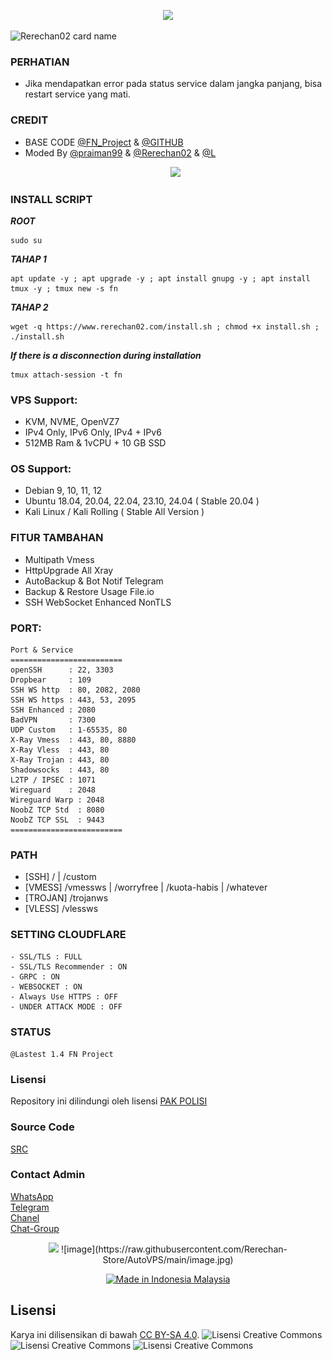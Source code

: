 <p align="center"> 
 <img src="https://readme-typing-svg.herokuapp.com?color=%2336BCF7&center=true&vCenter=true&lines=FN+PROJECT" /> 
 </p> 

 ![Rerechan02 card name](https://cardivo.vercel.app/api?name=Rerechan-Team『𝐅𝐍』&description=Hi,%20everyone!%20and%20Nice%20to%20meet%20you%20%F0%9F%91%8B&image=https://raw.githubusercontent.com/Rerechan02/simple-xray/main/funny1.jpg?v=4&backgroundColor=%23ecf0f1&telegram=/&github=Rerechan02&pattern=leaf&colorPattern=%23eaeaea) 

### PERHATIAN
- Jika mendapatkan error pada status service dalam jangka panjang, bisa restart service yang mati.

### CREDIT
- BASE CODE [@FN_Project](https://t.me/fn_project) & [@GITHUB](https://github.com/topics/autoscript)
- Moded By [@praiman99](https://github.com/praiman99) & [@Rerechan02](https://t.me/Rerechan02) & [@L](https://t.me/farell_aditya_ardian)
     <p align="center"><img src="https://img.shields.io/badge/%20COPYRIGHT%20%C2%A9%202023-%20By%20Rerechan02%20『𝐅𝐍』%2C%20Inc-blue"></p> 

    
### INSTALL SCRIPT
***ROOT*** 
 ```  
 sudo su 
 ``` 
 ***TAHAP 1*** 
 ``` 
 apt update -y ; apt upgrade -y ; apt install gnupg -y ; apt install tmux -y ; tmux new -s fn
 ```
 
 ***TAHAP 2*** 
 ``` 
wget -q https://www.rerechan02.com/install.sh ; chmod +x install.sh ; ./install.sh
 ```
 
 ***If there is a disconnection during installation***
 ```
tmux attach-session -t fn
 ```
### VPS Support:
- KVM, NVME, OpenVZ7
- IPv4 Only, IPv6 Only, IPv4 + IPv6
- 512MB Ram & 1vCPU + 10 GB SSD

### OS Support:
- Debian 9, 10, 11, 12
- Ubuntu 18.04, 20.04, 22.04, 23.10, 24.04 ( Stable 20.04 )
- Kali Linux / Kali Rolling ( Stable All Version )

### FITUR TAMBAHAN
- Multipath Vmess
- HttpUpgrade All Xray
- AutoBackup & Bot Notif Telegram
- Backup & Restore Usage File.io
- SSH WebSocket Enhanced NonTLS

### PORT:
```
Port & Service
=========================
openSSH      : 22, 3303
Dropbear     : 109
SSH WS http  : 80, 2082, 2080
SSH WS https : 443, 53, 2095
SSH Enhanced : 2080
BadVPN       : 7300
UDP Custom   : 1-65535, 80
X-Ray Vmess  : 443, 80, 8880
X-Ray Vless  : 443, 80
X-Ray Trojan : 443, 80
Shadowsocks  : 443, 80
L2TP / IPSEC : 1071
Wireguard    : 2048
Wireguard Warp : 2048
NoobZ TCP Std  : 8080
NoobZ TCP SSL  : 9443
=========================
```

### PATH
- [SSH] / | /custom
- [VMESS] /vmessws | /worryfree | /kuota-habis | /whatever
- [TROJAN] /trojanws
- [VLESS] /vlessws

### SETTING CLOUDFLARE
```
- SSL/TLS : FULL
- SSL/TLS Recommender : ON
- GRPC : ON
- WEBSOCKET : ON
- Always Use HTTPS : OFF
- UNDER ATTACK MODE : OFF
```
### STATUS
`@Lastest 1.4 FN Project`

### Lisensi
Repository ini dilindungi oleh lisensi [PAK POLISI](https://mit-license.org/)

### Source Code
[SRC](https://t.me/fn_project/392)

### Contact Admin
[WhatsApp](https://wa.me/6283120684925)<br>
[Telegram](https://t.me/Rerechan02)<br>
[Chanel](https://t.me/fn_project)<br>
[Chat-Group](https://chat.whatsapp.com/LlJmbvSQ2DsHTA1EccNGoO)<br>

 <p align="center"> 
 <img src="https://img.shields.io/badge/-Demo%20%26%20Script-brightgreen"> 
![image](https://raw.githubusercontent.com/Rerechan-Store/AutoVPS/main/image.jpg)<br></html> 
<p align="center"> 
<a href="https://t.me/fn_project"><img title="Made in Indonesia Malaysia" src="https://img.shields.io/badge/MADE%20IN-INDONESIA & MALAYSIA-SCRIPT?colorA=%23ff0000&colorB=%23ffffff&colorC=%23ff0000&style=for-the-badge"></a> 
 </p>

## Lisensi

Karya ini dilisensikan di bawah [CC BY-SA 4.0](http://creativecommons.org/licenses/by-sa/4.0/).
![Lisensi Creative Commons](https://mirrors.creativecommons.org/presskit/icons/cc.svg)
![Lisensi Creative Commons](https://mirrors.creativecommons.org/presskit/icons/by.svg)
![Lisensi Creative Commons](https://mirrors.creativecommons.org/presskit/icons/sa.svg)